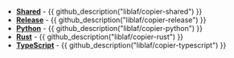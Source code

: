 - **[Shared](https://github.com/liblaf/copier-shared)** - {{ github_description("liblaf/copier-shared") }}
- **[Release](https://github.com/liblaf/copier-release)** - {{ github_description("liblaf/copier-release") }}
- **[Python](https://github.com/liblaf/copier-python)** - {{ github_description("liblaf/copier-python") }}
- **[Rust](https://github.com/liblaf/copier-rust)** - {{ github_description("liblaf/copier-rust") }}
- **[TypeScript](https://github.com/liblaf/copier-typescript)** - {{ github_description("liblaf/copier-typescript") }}
